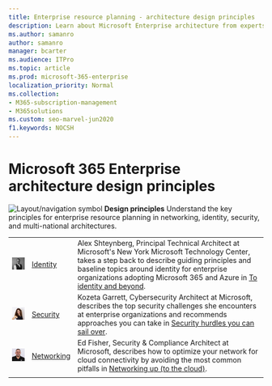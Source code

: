 ```yaml
---
title: Enterprise resource planning - architecture design principles
description: Learn about Microsoft Enterprise architecture from experts in identity, cybersecurity, and networking.
ms.author: samanro
author: samanro
manager: bcarter
ms.audience: ITPro
ms.topic: article
ms.prod: microsoft-365-enterprise
localization_priority: Normal
ms.collection: 
- M365-subscription-management
- M365solutions
ms.custom: seo-marvel-jun2020
f1.keywords: NOCSH
---
```


# Microsoft 365 Enterprise architecture design principles

![Layout/navigation symbol](https://docs.microsoft.com/office/media/icons/layout-navigation-blue.png) **Design principles**  Understand the key principles for enterprise resource planning in networking, identity, security, and multi-national architectures.


|  |  | |
|---------|---------|---------|
|![Alex Shteynberg on enterprise identity architecture](../media/solutions-architecture-center/identity-and-beyond-alex-shteynberg.jpg)   |    [Identity](identity-design-principles.md)     | Alex Shteynberg, Principal Technical Architect at Microsoft's New York Microsoft Technology Center, takes a step back to describe guiding principles and baseline topics around identity for enterprise organizations adopting Microsoft 365 and Azure in [To identity and beyond](identity-design-principles.md). |
| ![Kozetta Garrett on security design principles](../media/solutions-architecture-center/kozeta-garrett-security.jpg)   |     [Security](security-design-principles.md)    |  Kozeta Garrett, Cybersecurity Architect at Microsoft, describes the top security challenges she encounters at enterprise organizations and recommends approaches you can take in [Security hurdles you can sail over](security-design-principles.md).  |
| ![Ed Fisher on networking design principles](../media/solutions-architecture-center/ed-fisher-networking.jpg)    |       [Networking](networking-design-principles.md)  |   Ed Fisher, Security & Compliance Architect at Microsoft, describes how to optimize your network for cloud connectivity by avoiding the most common pitfalls in [Networking up (to the cloud)](networking-design-principles.md).       |
|    |         |         |
